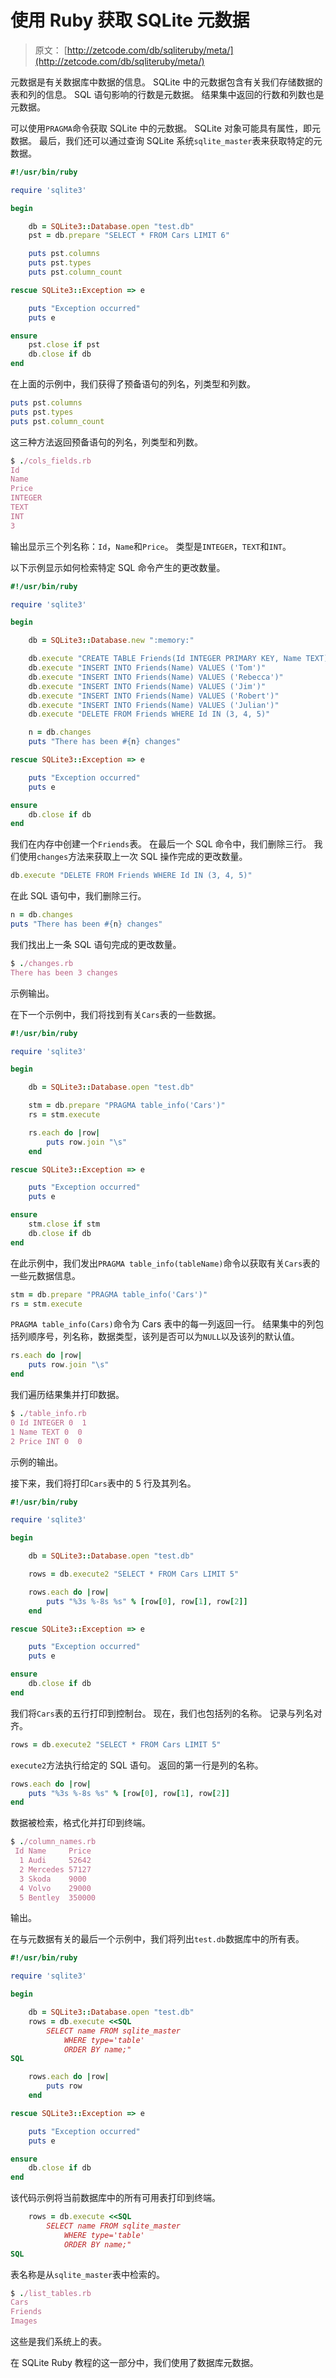 # 使用 Ruby 获取 SQLite 元数据

> 原文： [http://zetcode.com/db/sqliteruby/meta/](http://zetcode.com/db/sqliteruby/meta/)

元数据是有关数据库中数据的信息。 SQLite 中的元数据包含有关我们存储数据的表和列的信息。 SQL 语句影响的行数是元数据。 结果集中返回的行数和列数也是元数据。

可以使用`PRAGMA`命令获取 SQLite 中的元数据。 SQLite 对象可能具有属性，即元数据。 最后，我们还可以通过查询 SQLite 系统`sqlite_master`表来获取特定的元数据。

```ruby
#!/usr/bin/ruby

require 'sqlite3'

begin

    db = SQLite3::Database.open "test.db"
    pst = db.prepare "SELECT * FROM Cars LIMIT 6"    

    puts pst.columns
    puts pst.types
    puts pst.column_count

rescue SQLite3::Exception => e 

    puts "Exception occurred"
    puts e

ensure
    pst.close if pst
    db.close if db
end

```

在上面的示例中，我们获得了预备语句的列名，列类型和列数。

```ruby
puts pst.columns
puts pst.types
puts pst.column_count

```

这三种方法返回预备语句的列名，列类型和列数。

```ruby
$ ./cols_fields.rb
Id
Name
Price
INTEGER
TEXT
INT
3

```

输出显示三个列名称：`Id`，`Name`和`Price`。 类型是`INTEGER`，`TEXT`和`INT`。

以下示例显示如何检索特定 SQL 命令产生的更改数量。

```ruby
#!/usr/bin/ruby

require 'sqlite3'

begin

    db = SQLite3::Database.new ":memory:"

    db.execute "CREATE TABLE Friends(Id INTEGER PRIMARY KEY, Name TEXT)"
    db.execute "INSERT INTO Friends(Name) VALUES ('Tom')"
    db.execute "INSERT INTO Friends(Name) VALUES ('Rebecca')"
    db.execute "INSERT INTO Friends(Name) VALUES ('Jim')"
    db.execute "INSERT INTO Friends(Name) VALUES ('Robert')"
    db.execute "INSERT INTO Friends(Name) VALUES ('Julian')"
    db.execute "DELETE FROM Friends WHERE Id IN (3, 4, 5)"

    n = db.changes
    puts "There has been #{n} changes"

rescue SQLite3::Exception => e 

    puts "Exception occurred"
    puts e

ensure
    db.close if db
end

```

我们在内存中创建一个`Friends`表。 在最后一个 SQL 命令中，我们删除三行。 我们使用`changes`方法来获取上一次 SQL 操作完成的更改数量。

```ruby
db.execute "DELETE FROM Friends WHERE Id IN (3, 4, 5)"

```

在此 SQL 语句中，我们删除三行。

```ruby
n = db.changes
puts "There has been #{n} changes"

```

我们找出上一条 SQL 语句完成的更改数量。

```ruby
$ ./changes.rb
There has been 3 changes

```

示例输出。

在下一个示例中，我们将找到有关`Cars`表的一些数据。

```ruby
#!/usr/bin/ruby

require 'sqlite3'

begin

    db = SQLite3::Database.open "test.db" 

    stm = db.prepare "PRAGMA table_info('Cars')" 
    rs = stm.execute 

    rs.each do |row|
        puts row.join "\s"
    end    

rescue SQLite3::Exception => e 

    puts "Exception occurred"
    puts e

ensure
    stm.close if stm
    db.close if db
end

```

在此示例中，我们发出`PRAGMA table_info(tableName)`命令以获取有关`Cars`表的一些元数据信息。

```ruby
stm = db.prepare "PRAGMA table_info('Cars')" 
rs = stm.execute 

```

`PRAGMA table_info(Cars)`命令为 Cars 表中的每一列返回一行。 结果集中的列包括列顺序号，列名称，数据类型，该列是否可以为`NULL`以及该列的默认值。

```ruby
rs.each do |row|
    puts row.join "\s"
end    

```

我们遍历结果集并打印数据。

```ruby
$ ./table_info.rb
0 Id INTEGER 0  1
1 Name TEXT 0  0
2 Price INT 0  0

```

示例的输出。

接下来，我们将打印`Cars`表中的 5 行及其列名。

```ruby
#!/usr/bin/ruby

require 'sqlite3'

begin

    db = SQLite3::Database.open "test.db"

    rows = db.execute2 "SELECT * FROM Cars LIMIT 5"

    rows.each do |row|
        puts "%3s %-8s %s" % [row[0], row[1], row[2]]
    end    

rescue SQLite3::Exception => e 

    puts "Exception occurred"
    puts e

ensure
    db.close if db
end

```

我们将`Cars`表的五行打印到控制台。 现在，我们也包括列的名称。 记录与列名对齐。

```ruby
rows = db.execute2 "SELECT * FROM Cars LIMIT 5"

```

`execute2`方法执行给定的 SQL 语句。 返回的第一行是列的名称。

```ruby
rows.each do |row|
    puts "%3s %-8s %s" % [row[0], row[1], row[2]]
end 

```

数据被检索，格式化并打印到终端。

```ruby
$ ./column_names.rb
 Id Name     Price
  1 Audi     52642
  2 Mercedes 57127
  3 Skoda    9000
  4 Volvo    29000
  5 Bentley  350000

```

输出。

在与元数据有关的最后一个示例中，我们将列出`test.db`数据库中的所有表。

```ruby
#!/usr/bin/ruby

require 'sqlite3'

begin

    db = SQLite3::Database.open "test.db"
    rows = db.execute <<SQL
        SELECT name FROM sqlite_master
            WHERE type='table'
            ORDER BY name;"
SQL

    rows.each do |row|
        puts row
    end    

rescue SQLite3::Exception => e 

    puts "Exception occurred"
    puts e

ensure
    db.close if db
end

```

该代码示例将当前数据库中的所有可用表打印到终端。

```ruby
    rows = db.execute <<SQL
        SELECT name FROM sqlite_master
            WHERE type='table'
            ORDER BY name;"
SQL

```

表名称是从`sqlite_master`表中检索的。

```ruby
$ ./list_tables.rb
Cars
Friends
Images

```

这些是我们系统上的表。

在 SQLite Ruby 教程的这一部分中，我们使用了数据库元数据。
